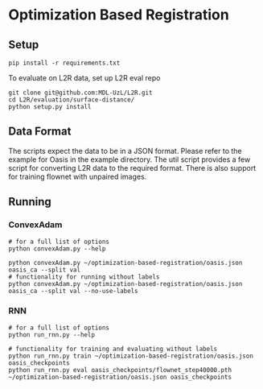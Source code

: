 # Optimization Based Registration

## Setup

```
pip install -r requirements.txt
```

To evaluate on L2R data, set up L2R eval repo

```
git clone git@github.com:MDL-UzL/L2R.git
cd L2R/evaluation/surface-distance/
python setup.py install
```

## Data Format

The scripts expect the data to be in a JSON format. Please refer to the example for Oasis in the example directory.
The util script provides a few script for converting L2R data to the required format.
There is also support for training flownet with unpaired images.

## Running

### ConvexAdam

```
# for a full list of options
python convexAdam.py --help

python convexAdam.py ~/optimization-based-registration/oasis.json oasis_ca --split val
# functionality for running without labels
python convexAdam.py ~/optimization-based-registration/oasis.json oasis_ca --split val --no-use-labels 

```

### RNN

```
# for a full list of options
python run_rnn.py --help

# functionality for training and evaluating without labels
python run_rnn.py train ~/optimization-based-registration/oasis.json oasis_checkpoints
python run_rnn.py eval oasis_checkpoints/flownet_step40000.pth ~/optimization-based-registration/oasis.json oasis_checkpoints

```
